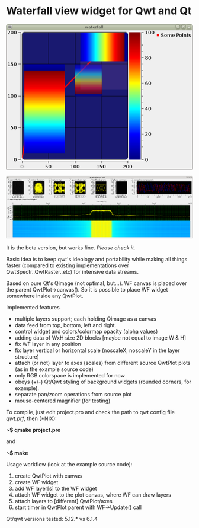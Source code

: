 # Waterfall view widget for Qwt and Qt

![WF QwtPlot screen](/WF.png)

![Real life example](/spectrograph1.png)

It is the beta version, but works fine. *Please check it.*

Basic idea is to keep qwt's ideology and portability while making all things
faster (compared to existing implementations over QwtSpectr..QwtRaster..etc) for intensive data streams.

Based on pure Qt's Qimage (not optimal, but...). WF canvas is placed over the
parent QwtPlot->canvas().
So it is possible to place WF widget somewhere inside any QwtPlot.

Implemented features
* multiple layers support; each holding Qimage as a canvas
* data feed from top, bottom, left and right.
* control widget and colors/colormap opacity (alpha values)
* adding data of WxH size 2D blocks [maybe not equal to image W & H]
* fix WF layer in any position
* fix layer vertical or horizontal scale (noscaleX, noscaleY in the layer structure)
* attach (or not) layer to axes (scales) from different source QwtPlot plots (as in the example source code)
* only RGB colorspace is implemented for now
* obeys (+/-) Qt/Qwt styling of background widgets (rounded corners, for example).
* separate pan/zoom operations from source plot
* mouse-centered magnifier (for testing)

To compile, just edit project.pro and check the path to qwt config file *qwt.prf*,
then (*NIX):
 
 **~$ qmake project.pro**
 
 and 
 
 **~$ make**

Usage workflow (look at the example source code):
1. create QwtPlot with canvas
2. create WF widget
3. add WF layer[s] to the WF widget
4. attach WF widget to the plot canvas, where WF can draw layers
5. attach layers to [different] QwtPlot/axes
6. start timer in QwtPlot parent with WF->Update() call

Qt/qwt versions tested: 5.12.* vs 6.1.4
